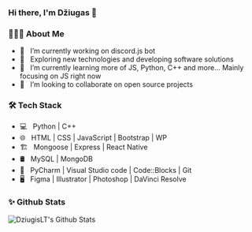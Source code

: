 ### Hi there, I'm Džiugas 👋

<!--
**DziugisLT/DziugisLT** is a ✨ _special_ ✨ repository because its `README.md` (this file) appears on your GitHub profile.

Here are some ideas to get you started:

- 🔭 I’m currently working on discord.js bot
- 🌱 I’m currently learning more of JS, Python, C++ and more... Mainly focusing on JS right now
- 👯 I’m looking to collaborate on open source projects...
- 🤔 I’m looking for help with ...
- 💬 Ask me about ...
- 📫 How to reach me: ...
- 😄 Pronouns: ...
- ⚡ Fun fact: ...
-->

<h3> 👨🏻‍💻 About Me </h3>

- 🔭 &nbsp; I’m currently working on discord.js bot
- 🤔 &nbsp; Exploring new technologies and developing software solutions
- 🌱 &nbsp; I’m currently learning more of JS, Python, C++ and more... Mainly focusing on JS right now
- 👯 &nbsp; I’m looking to collaborate on open source projects

<h3>🛠 Tech Stack</h3>

- 💻 &nbsp; Python | C++ 
- 🌐 &nbsp; HTML | CSS | JavaScript | Bootstrap | WP
- 🏗 &nbsp; Mongoose | Express | React Native
- 🛢 &nbsp; MySQL | MongoDB<!--Firebase | Xampp-->
- 🔧 &nbsp; PyCharm | Visual Studio code | Code::Blocks | Git
- 🖥 &nbsp; Figma | Illustrator | Photoshop | DaVinci Resolve

<h3>✨ Github Stats</h3>

<img align="left" alt="DziugisLT's Github Stats" src="https://github-readme-stats.vercel.app/api?username=DziugisLT&show_icons=true&hide_border=true" />
